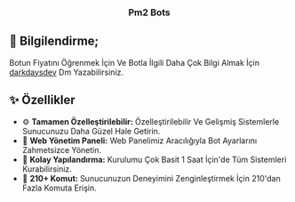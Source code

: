 <p align="center">
  <h3 align="center">Pm2 Bots</h3>
</p>

## 🎉 Bilgilendirme;

Botun Fiyatını Öğrenmek İçin Ve Botla İlgili Daha Çok Bilgi Almak İçin [darkdaysdev](https://discord.com/users/901094423033708576) Dm Yazabilirsiniz.

## ✨ Özellikler

- ⚙️ **Tamamen Özelleştirilebilir:** Özelleştirilebilir Ve Gelişmiş Sistemlerle Sunucunuzu Daha Güzel Hale Getirin.
- 🌆 **Web Yönetim Paneli:** Web Panelimiz Aracılığıyla Bot Ayarlarını Zahmetsizce Yönetin.
- 📝 **Kolay Yapılandırma:** Kurulumu Çok Basit 1 Saat İçin'de Tüm Sistemleri Kurabilirsiniz.
- 💯 **210+ Komut:** Sunucunuzun Deneyimini Zenginleştirmek İçin 210'dan Fazla Komuta Erişin.
